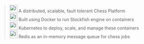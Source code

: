 > <img width="25" height="25" alt="logo" src="https://github.com/user-attachments/assets/8b04a95e-fbc1-4edd-bfd6-1c5286e9ca0c"/> A distributed, scalable, fault tolerant Chess Platform  
> <img width="25" height="25" alt="logo" src="https://github.com/user-attachments/assets/8b04a95e-fbc1-4edd-bfd6-1c5286e9ca0c"/> Built using Docker to run Stockfish engine on containers  
> <img width="25" height="25" alt="logo" src="https://github.com/user-attachments/assets/8b04a95e-fbc1-4edd-bfd6-1c5286e9ca0c"/> Kubernetes to deploy, scale, and manage these containers  
> <img width="25" height="25" alt="logo" src="https://github.com/user-attachments/assets/8b04a95e-fbc1-4edd-bfd6-1c5286e9ca0c"/> Redis as an in-memory message queue for chess jobs
